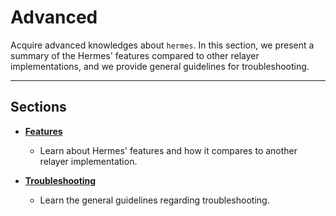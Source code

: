 # Advanced

Acquire advanced knowledges about `hermes`. In this section, we present a
summary of the Hermes' features compared to other relayer implementations, and
we provide general guidelines for troubleshooting.

***

## Sections

*   **[Features](./features.md)**

    *   Learn about Hermes' features and how it compares to another relayer
        implementation.

*   **[Troubleshooting](./troubleshooting/index.md)**
    *   Learn the general guidelines regarding troubleshooting.
